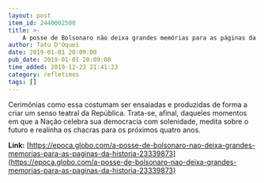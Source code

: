 ```yaml
---
layout: post
item_id: 2440002500
title: >-
    A posse de Bolsonaro não deixa grandes memórias para as páginas da História
author: Tatu D'Oquei
date: 2019-01-01 20:09:00
pub_date: 2019-01-01 20:09:00
time_added: 2019-12-23 21:41:23
category: refletimos
tags: []
---
```


Cerimônias como essa costumam ser ensaiadas e produzidas de forma a criar um senso teatral da República. Trata-se, afinal, daqueles momentos em que a Nação celebra sua democracia com solenidade, medita sobre o futuro e realinha os chacras para os próximos quatro anos.

**Link:** [https://epoca.globo.com/a-posse-de-bolsonaro-nao-deixa-grandes-memorias-para-as-paginas-da-historia-23339873](https://epoca.globo.com/a-posse-de-bolsonaro-nao-deixa-grandes-memorias-para-as-paginas-da-historia-23339873)

